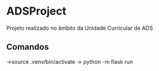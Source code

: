 # ADSProject
Projeto realizado no âmbito da Unidade Curricular de ADS



## Comandos 
->source .venv/bin/activate
-> python -m flask run
